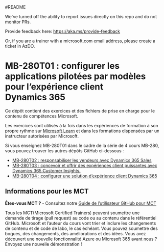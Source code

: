 #README

We've turned off the ability to report issues directly on this repo and do not monitor PRs.

Provide feedback here: https://aka.ms/provide-feedback

Or, if you are a trainer with a microsoft.com email address, please create a ticket in AzDO.

# MB-280T01 : configurer les applications pilotées par modèles pour l’expérience client Dynamics 365

Ce dépôt contient des exercices et des fichiers de prise en charge pour le contenu de compétences Microsoft.

Les exercices sont utilisés à la fois dans les expériences de formation à son propre rythme sur [Microsoft Learn](https://learn.microsoft.com) et dans les formations dispensées par un instructeur autorisées par Microsoft.

Si vous enseignez MB-280T01 dans le cadre de la série de 4 cours MB-280, vous pouvez trouver les autres dépôts GitHub ci-dessous :
- [MB-280T02 : responsabiliser les vendeurs avec Dynamics 365 Sales](https://github.com/MicrosoftLearning/MB-280T02-Empower-sellers-with-Dynamics-365-Sales-and-Microsoft-365-Copilot-for-Sales)
- [MB-280T03 : concevoir et offrir des expériences client puissantes avec Dynamics 365 Customer Insights.](https://github.com/MicrosoftLearning/MB-280T03-Design-and-deliver-powerful-customer-experiences-with-Dynamics-365-Customer-Insights)
- [MB-280T04 : configurer une solution d’expérience client Dynamics 365](https://github.com/MicrosoftLearning/MB-280T04-Configure-a-Dynamics-365-customer-experience-solution)

## Informations pour les MCT

**Êtes-vous MCT ?** - Consultez notre [Guide de l’utilisateur GitHub pour MCT](https://microsoftlearning.github.io/MCT-User-Guide/)

Tous les MCT(Microsoft Certified Trainers) peuvent soumettre une demande de tirage (pull request) au code ou au contenu dans le référentiel GitHub. Microsoft et l’auteur du cours vont trier et inclure les changements de contenu et de code de labo, le cas échéant. Vous pouvez soumettre des bogues, des changements, des améliorations et des idées. Vous avez découvert une nouvelle fonctionnalité Azure ou Microsoft 365 avant nous ? Envoyez une nouvelle démonstration !

